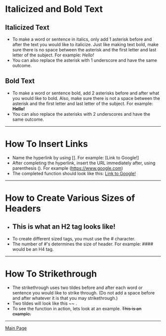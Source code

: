 # **Italicized and Bold Text** 
## Italicized Text 
* To make a word or sentence in italics, only add 1 asterisk before and after the text you would like to italicize. Just like making text bold, make sure there is no space between the asterisk and the first letter and last letter of the subject. For example: *Hello!*
* You can also replace the asterisk with 1 underscore and have the same outcome. 

## Bold Text
* To make a word or sentence bold, add 2 asterisks before and after what you would like to bold. Also, make sure there is not a space between the asterisk and the first letter and last letter of the subject. For example: **Hello!**
* You can also replace the asterisks with 2 underscores and have the same outcome. 
***
# **How To Insert Links** 
* Name the hyperlink by using []. For example: [Link to Google!] 
* After completing the hyperlink, insert the URL immediately after, using parenthesis (). For example (https://www.google.com)
* The completed function should look like this: [Link to Google!](https://www.google.com) 
***
# **How to Create Various Sizes of Headers**
* ## This is what an H2 tag looks like! 
* To create different sized tags, you must use the # character.
* The number of #'s determines the size of header. For example: #### would be an H4 tag.
***
# How To Strikethrough 
* The strikethrough uses two tildes before and after each word or sentence you would like to strike through. (Do not add a space before and after whatever it is that you may strikethrough.) 
* Two tildes will look like this ~~ . 
* To see the function in action, lets look at an example. ~~This is an example.~~
***
[Main Page](https://github.com/OWilhite/FinalProject)
